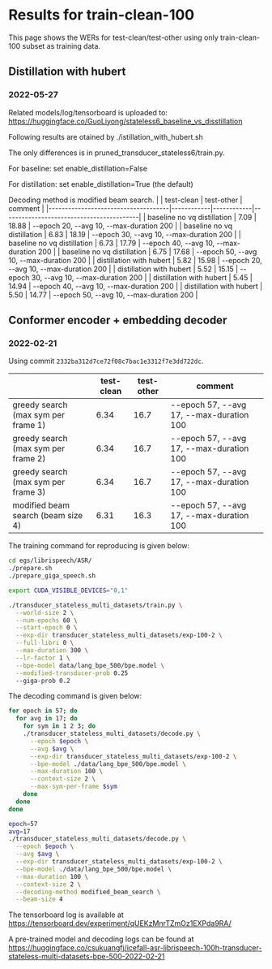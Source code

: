 # Results for train-clean-100

This page shows the WERs for test-clean/test-other using only
train-clean-100 subset as training data.

## Distillation with hubert
### 2022-05-27
Related models/log/tensorboard is uploaded to:
https://huggingface.co/GuoLiyong/stateless6_baseline_vs_disstillation

Following results are otained by ./istillation_with_hubert.sh

The only differences is in pruned_transducer_stateless6/train.py.

For baseline: set enable_distillation=False

For distillation: set enable_distillation=True (the default)

Decoding method is modified beam search.
|                                     | test-clean | test-other | comment                                  |
|-------------------------------------|------------|------------|------------------------------------------|
| baseline no vq distillation         | 7.09       | 18.88      | --epoch 20, --avg 10, --max-duration 200 |
| baseline no vq distillation         | 6.83       | 18.19      | --epoch 30, --avg 10, --max-duration 200 |
| baseline no vq distillation         | 6.73       | 17.79      | --epoch 40, --avg 10, --max-duration 200 |
| baseline no vq distillation         | 6.75       | 17.68      | --epoch 50, --avg 10, --max-duration 200 |
| distillation with hubert            | 5.82       | 15.98      | --epoch 20, --avg 10, --max-duration 200 |
| distillation with hubert            | 5.52       | 15.15      | --epoch 30, --avg 10, --max-duration 200 |
| distillation with hubert            | 5.45       | 14.94      | --epoch 40, --avg 10, --max-duration 200 |
| distillation with hubert            | 5.50       | 14.77      | --epoch 50, --avg 10, --max-duration 200 |

## Conformer encoder + embedding decoder

### 2022-02-21

Using commit `2332ba312d7ce72f08c7bac1e3312f7e3dd722dc`.

|                                     | test-clean | test-other | comment                                  |
|-------------------------------------|------------|------------|------------------------------------------|
| greedy search (max sym per frame 1) | 6.34       | 16.7       | --epoch 57, --avg 17, --max-duration 100 |
| greedy search (max sym per frame 2) | 6.34       | 16.7       | --epoch 57, --avg 17, --max-duration 100 |
| greedy search (max sym per frame 3) | 6.34       | 16.7       | --epoch 57, --avg 17, --max-duration 100 |
| modified beam search (beam size 4)  | 6.31       | 16.3       | --epoch 57, --avg 17, --max-duration 100 |


The training command for reproducing is given below:

```bash
cd egs/librispeech/ASR/
./prepare.sh
./prepare_giga_speech.sh

export CUDA_VISIBLE_DEVICES="0,1"

./transducer_stateless_multi_datasets/train.py \
  --world-size 2 \
  --num-epochs 60 \
  --start-epoch 0 \
  --exp-dir transducer_stateless_multi_datasets/exp-100-2 \
  --full-libri 0 \
  --max-duration 300 \
  --lr-factor 1 \
  --bpe-model data/lang_bpe_500/bpe.model \
  --modified-transducer-prob 0.25
  --giga-prob 0.2
```

The decoding command is given below:

```bash
for epoch in 57; do
  for avg in 17; do
    for sym in 1 2 3; do
    ./transducer_stateless_multi_datasets/decode.py \
      --epoch $epoch \
      --avg $avg \
      --exp-dir transducer_stateless_multi_datasets/exp-100-2 \
      --bpe-model ./data/lang_bpe_500/bpe.model \
      --max-duration 100 \
      --context-size 2 \
      --max-sym-per-frame $sym
    done
  done
done

epoch=57
avg=17
./transducer_stateless_multi_datasets/decode.py \
  --epoch $epoch \
  --avg $avg \
  --exp-dir transducer_stateless_multi_datasets/exp-100-2 \
  --bpe-model ./data/lang_bpe_500/bpe.model \
  --max-duration 100 \
  --context-size 2 \
  --decoding-method modified_beam_search \
  --beam-size 4
```

The tensorboard log is available at
<https://tensorboard.dev/experiment/qUEKzMnrTZmOz1EXPda9RA/>

A pre-trained model and decoding logs can be found at
<https://huggingface.co/csukuangfj/icefall-asr-librispeech-100h-transducer-stateless-multi-datasets-bpe-500-2022-02-21>
